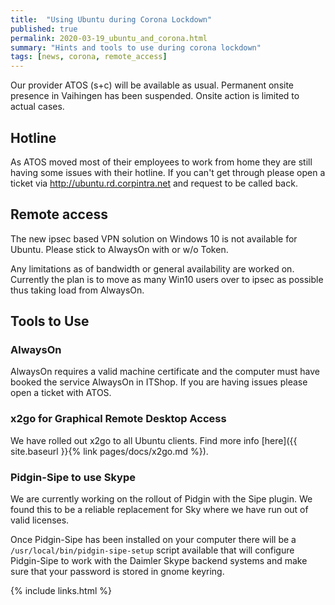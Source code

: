```yaml
---
title:  "Using Ubuntu during Corona Lockdown"
published: true
permalink: 2020-03-19_ubuntu_and_corona.html
summary: "Hints and tools to use during corona lockdown"
tags: [news, corona, remote_access]
---
```


Our provider ATOS (s+c) will be available as usual. Permanent onsite presence in Vaihingen has been suspended. Onsite action is limited to actual cases.

## Hotline
As ATOS moved most of their employees to work from home they are still having some issues with their hotline. If you can't get through please open a ticket via <http://ubuntu.rd.corpintra.net> and request to be called back.

## Remote access
The new ipsec based VPN solution on Windows 10 is not available for Ubuntu. Please stick to AlwaysOn with or w/o Token.

Any limitations as of bandwidth or general availability are worked on. Currently the plan is to move as many Win10 users over to ipsec as possible thus taking load from AlwaysOn.

## Tools to Use

### AlwaysOn
AlwaysOn requires a valid machine certificate and the computer must have booked the service AlwaysOn in ITShop. If you are having issues please open a ticket with ATOS.

### x2go for Graphical Remote Desktop Access
We have rolled out x2go to all Ubuntu clients. Find more info [here]({{ site.baseurl }}{% link pages/docs/x2go.md %}).

### Pidgin-Sipe to use Skype
We are currently working on the rollout of Pidgin with the Sipe plugin. We found this to be a reliable replacement for Sky where we have run out of valid licenses.

Once Pidgin-Sipe has been installed on your computer there will be a `/usr/local/bin/pidgin-sipe-setup` script available that will configure Pidgin-Sipe to work with the Daimler Skype backend systems and make sure that your password is stored in gnome keyring.

{% include links.html %}
